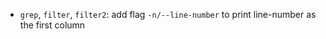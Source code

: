 - `grep`, `filter`, `filter2`: add flag `-n/--line-number` to print line-number as the first column
